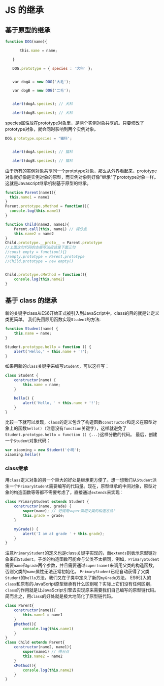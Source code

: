 
# JS 的继承

## 基于原型的继承

```javascript
function DOG(name){

　　　　this.name = name;

　　}

　　DOG.prototype = { species : '犬科' };


　　var dogA = new DOG('大毛');

　　var dogB = new DOG('二毛');


　　alert(dogA.species); // 犬科

　　alert(dogB.species); // 犬科
```

species属性放在prototype对象里，是两个实例对象共享的。只要修改了prototype对象，就会同时影响到两个实例对象。

```javascript
DOG.prototype.species = '猫科';


　　alert(dogA.species); // 猫科

　　alert(dogB.species); // 猫科
```

由于所有的实例对象共享同一个prototype对象，那么从外界看起来，prototype对象就好像是实例对象的原型，而实例对象则好像"继承"了prototype对象一样。
这就是Javascript继承机制基于原型的继承。

```javascript
function Parent(name1){
  this.name1 = name1
}
Parent.prototype.pMethod = function(){
  console.log(this.name1)
}

function Child(name2, name1){
    Parent.call(this, name1) // 得分点
    this.name2 = name2
}
Child.prototype.__proto__ = Parent.prototype 
//上面这句代码的古板写法应该是下面三句
//const empty = function(){}
//empty.prototype = Parent.prototype
//Child.prototype = new empty()


Child.prototype.cMethod = function(){
    console.log(this.name2)
}

```

## 基于 class 的继承

新的关键字class从ES6开始正式被引入到JavaScript中。class的目的就是让定义类更简单。
我们先回顾用函数实现`Student`的方法:

```javascript
function Student(name) {
    this.name = name;
}

Student.prototype.hello = function () {
    alert('Hello,' + this.name + '!');
}
```

如果用新的`class`关键字来编写`Student`，可以这样写：

```javascript
class Student {
    constructor(name) {
        this.name = name;
    }

    hello() {
        alert('Hello, ' + this.name + '!');
    }
}
```

比较一下就可以发现，`class`的定义包含了构造函数`constructor`和定义在原型对象上的函数`hello()`（注意没有`function`关键字），这样就避免了`Student.prototype.hello = function () {...}`这样分散的代码。
最后，创建一个`Student`对象代码：

```javascript
var xiaoming = new Student('小明');
xiaoming.hello()
```

### class继承

用`class`定义对象的另一个巨大的好处是继承更方便了。想一想我们从`Student`派生一个`PrimaryStudent`需要编写的代码量。现在，原型继承的中间对象，原型对象的构造函数等等都不需要考虑了，直接通过`extends`来实现：

```javascript
class PrimaryStudent extends Student {
    constructor(name, grade) {
        super(name); // 记得用super调用父类的构造方法!
        this.grade = grade;
    }

    myGrade() {
        alert('I am at grade ' + this.grade);
    }
}
```

注意`PrimaryStudent`的定义也是class关键字实现的，而`extends`则表示原型链对象来自`Student`。子类的构造函数可能会与父类不太相同，例如，`PrimaryStudent`需要`name`和`grade`两个参数，并且需要通过`super(name)`来调用父类的构造函数，否则父类的`name`属性无法正常初始化。
`PrimaryStudent`已经自动获得了父类`Student`的`hello`方法，我们又在子类中定义了新的`myGrade`方法。
ES6引入的`class`和原有的JavaScript原型继承有什么区别呢？实际上它们没有任何区别，`class`的作用就是让JavaScript引擎去实现原来需要我们自己编写的原型链代码。简而言之，用`class`的好处就是极大地简化了原型链代码。

```javascript
class Parent{
    constructor(name1){
        this.name1 = name1
    }
    pMethod(){
        console.log(this.name1)
    }
}
class Child extends Parent{
    constructor(name2, name1){
        super(name1) // 得分点
        this.name2 = name2
    }
    cMethod(){
        console.log(this.name2)
    }
}
```
